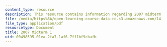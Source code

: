 ```yaml
---
content_type: resource
description: This resource contains information regarding 2007 midterm 1.
file: /media/https%3A/open-learning-course-data-rc.s3.amazonaws.com/14-12-economic-applications-of-game-theory-fall-2012/0049859501ea2fa71af67ff1bf9cbafb_MIT14_12F12_mid071.pdf
file_type: application/pdf
resourcetype: Document
title: 2007 Midterm 1
uid: 00498595-01ea-2fa7-1af6-7ff1bf9cbafb
---
```

